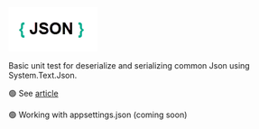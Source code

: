 ![img](assets/title_1.png)

Basic unit test for deserialize and serializing common Json using System.Text.Json.

:green_circle: See [article](https://github.com/karenpayneoregon/unit-test-json/blob/master/article_1.md)

:green_circle: Working with appsettings.json (coming soon)

